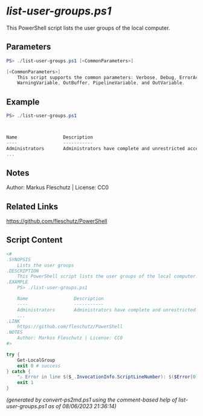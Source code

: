 *list-user-groups.ps1*
================

This PowerShell script lists the user groups of the local computer.

Parameters
----------
```powershell
PS> ./list-user-groups.ps1 [<CommonParameters>]

[<CommonParameters>]
    This script supports the common parameters: Verbose, Debug, ErrorAction, ErrorVariable, WarningAction, 
    WarningVariable, OutBuffer, PipelineVariable, and OutVariable.
```

Example
-------
```powershell
PS> ./list-user-groups.ps1



Name                 Description
----                 -----------
Administrators       Administrators have complete and unrestricted access to the computer/domain
...

```

Notes
-----
Author: Markus Fleschutz | License: CC0

Related Links
-------------
https://github.com/fleschutz/PowerShell

Script Content
--------------
```powershell
<#
.SYNOPSIS
	Lists the user groups
.DESCRIPTION
	This PowerShell script lists the user groups of the local computer.
.EXAMPLE
	PS> ./list-user-groups.ps1

	Name                 Description
	----                 -----------
	Administrators       Administrators have complete and unrestricted access to the computer/domain
	...
.LINK
	https://github.com/fleschutz/PowerShell
.NOTES
	Author: Markus Fleschutz | License: CC0
#>

try {
	Get-LocalGroup
	exit 0 # success
} catch {
	"⚠️ Error in line $($_.InvocationInfo.ScriptLineNumber): $($Error[0])"
	exit 1
}
```

*(generated by convert-ps2md.ps1 using the comment-based help of list-user-groups.ps1 as of 08/06/2023 21:36:14)*
